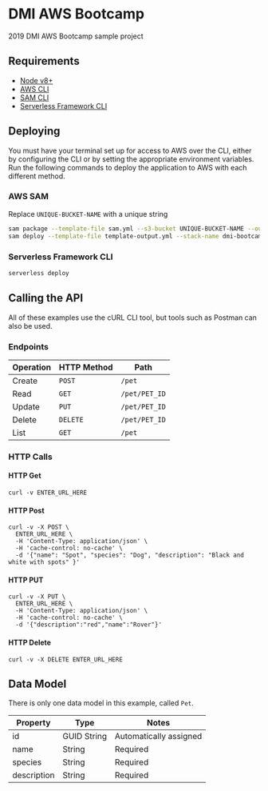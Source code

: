 # DMI AWS Bootcamp

2019 DMI AWS Bootcamp sample project

## Requirements

- [Node v8+](https://nodejs.org/en/)
- [AWS CLI](https://docs.aws.amazon.com/cli/latest/userguide/cli-chap-welcome.html)
- [SAM CLI](https://docs.aws.amazon.com/serverless-application-model/latest/developerguide/serverless-sam-cli-install.html)
- [Serverless Framework CLI](https://serverless.com/framework/docs/getting-started/)

## Deploying

You must have your terminal set up for access to AWS over the CLI, either by configuring the CLI or by setting the appropriate environment variables. Run the following commands to deploy the application to AWS with each different method.

### AWS SAM

Replace `UNIQUE-BUCKET-NAME` with a unique string

```bash
sam package --template-file sam.yml --s3-bucket UNIQUE-BUCKET-NAME --output-template-file template-output.yml
sam deploy --template-file template-output.yml --stack-name dmi-bootcamp-sam --capabilities CAPABILITY_IAM
```

### Serverless Framework CLI

```bash
serverless deploy
```

## Calling the API

All of these examples use the cURL CLI tool, but tools such as Postman can also be used.

### Endpoints

| Operation | HTTP Method | Path          |
|-----------|-------------|---------------|
| Create    | `POST`      | `/pet`        |
| Read      | `GET`       | `/pet/PET_ID` |
| Update    | `PUT`       | `/pet/PET_ID` |
| Delete    | `DELETE`    | `/pet/PET_ID` |
| List      | `GET`       | `/pet`        |

### HTTP Calls

#### HTTP Get

```
curl -v ENTER_URL_HERE
```

#### HTTP Post

```
curl -v -X POST \
  ENTER_URL_HERE \
  -H 'Content-Type: application/json' \
  -H 'cache-control: no-cache' \
  -d '{"name": "Spot", "species": "Dog", "description": "Black and white with spots" }'
```

#### HTTP PUT

```
curl -v -X PUT \
  ENTER_URL_HERE \
  -H 'Content-Type: application/json' \
  -H 'cache-control: no-cache' \
  -d '{"description":"red","name":"Rover"}'
```

#### HTTP Delete

```
curl -v -X DELETE ENTER_URL_HERE
```

## Data Model

There is only one data model in this example, called `Pet`.

| Property    | Type        | Notes                  |
|-------------|-------------|------------------------|
| id          | GUID String | Automatically assigned |
| name        | String      | Required               |
| species     | String      | Required               |
| description | String      | Required               |
